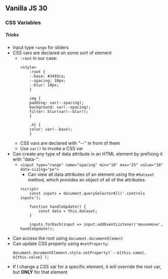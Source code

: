 ## Vanilla JS 30
### CSS Variables
##### Tricks
* Input type `range` for sliders
* CSS vars are declared on some sort of element
    * `:root` in our case:
        ```
        <style>
            :root {
            --base: #3493ca;
            --spacing: 10px;
            --blur: 10px;
            }

            img {
            padding: var(--spacing);
            background: var(--spacing);
            filter: blur(var(--blur));
            }

            .hl {
            color: var(--base);
            }
        ```
    * CSS vars are declared with "--" in front of them
    * Use `var()` to invoke a CSS var
* Can create any type of data attribute in an HTML element by prefixing it with "data-":
    * `<input type="range" name="spacing" min="10" max="25" value="10" data-sizing="px">`
        * Can view all data attributes of an element using the `#dataset` method, which provides an object of all of the attributes:
        ```
        <script>
            const inputs = document.querySelectorAll('.controls inputs');

            function handleUpdate() {
                const data = this.dataset;
            }

            inputs.forEach(input => input.addEventListener('mousemove', handleUpdate));
        ```
* Can access the root using `document.documentElement`
* Can update CSS property using `#setProperty`:
    ```
    document.documentElement.style.setProperty(`--${this.name}, ${this.value}`);
    ```
* If I change a CSS var for a specific element, it will override the root var, but **ONLY** for that element